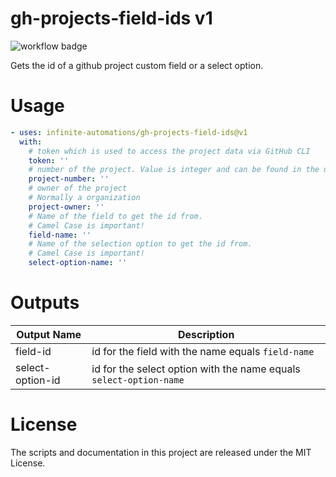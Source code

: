 # gh-projects-field-ids v1

![workflow badge](https://github.com/infinite-automations/gh-projects-field-ids/actions/workflows/test.yml/badge.svg)

Gets the id of a github project custom field or a select option. 

# Usage

```yaml
- uses: infinite-automations/gh-projects-field-ids@v1
  with:
    # token which is used to access the project data via GitHub CLI
    token: ''
    # number of the project. Value is integer and can be found in the url of the project view. Example url: https://github.com/orgs/infinite-automations/projects/1/settings
    project-number: ''
    # owner of the project
    # Normally a organization
    project-owner: ''
    # Name of the field to get the id from.
    # Camel Case is important!
    field-name: ''
    # Name of the selection option to get the id from.
    # Camel Case is important!
    select-option-name: ''
```

# Outputs

| Output Name | Description                     | 
| ----------- | ------------------------------- |
| field-id    | id for the field with the name equals ```field-name``` |
| select-option-id | id for the select option with the name equals ```select-option-name``` |

# License

The scripts and documentation in this project are released under the MIT License.
